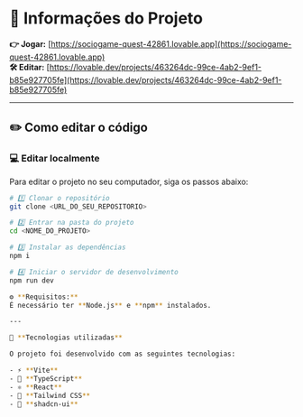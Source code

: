 

# 🔗 Informações do Projeto

**👉 Jogar:** [https://sociogame-quest-42861.lovable.app](https://sociogame-quest-42861.lovable.app)  
**🛠️ Editar:** [https://lovable.dev/projects/463264dc-99ce-4ab2-9ef1-b85e927705fe](https://lovable.dev/projects/463264dc-99ce-4ab2-9ef1-b85e927705fe)

---

## ✏️ Como editar o código

### 💻 Editar localmente

Para editar o projeto no seu computador, siga os passos abaixo:

```bash
# 1️⃣ Clonar o repositório
git clone <URL_DO_SEU_REPOSITORIO>

# 2️⃣ Entrar na pasta do projeto
cd <NOME_DO_PROJETO>

# 3️⃣ Instalar as dependências
npm i

# 4️⃣ Iniciar o servidor de desenvolvimento
npm run dev

⚙️ **Requisitos:**  
É necessário ter **Node.js** e **npm** instalados.

---

🧰 **Tecnologias utilizadas**  

O projeto foi desenvolvido com as seguintes tecnologias:

- ⚡ **Vite**  
- 🧩 **TypeScript**  
- ⚛️ **React**  
- 🎨 **Tailwind CSS**  
- 🧱 **shadcn-ui**
